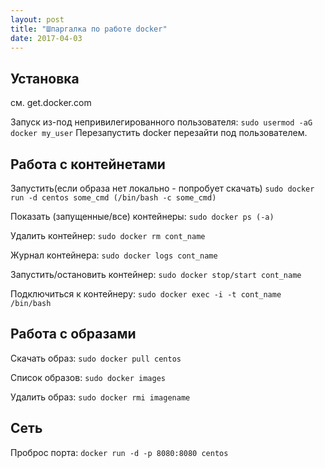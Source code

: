 ```yaml
---
layout: post
title: "Шпаргалка по работе docker"
date: 2017-04-03
---
```


## Установка
см. get.docker.com

Запуск из-под непривилегированного пользователя:
``sudo usermod -aG docker my_user``
Перезапустить docker перезайти под пользователем.


## Работа с контейнетами
Запустить(если образа нет локально - попробует скачать)
``sudo docker run -d centos some_cmd (/bin/bash -c some_cmd)``

Показать (запущенные/все) контейнеры:
``sudo docker ps (-a)``

Удалить контейнер:
``sudo docker rm cont_name``

Журнал контейнера:
``sudo docker logs cont_name``

Запустить/остановить контейнер:
``sudo docker stop/start cont_name``

Подключиться к контейнеру:
``sudo docker exec -i -t cont_name /bin/bash``

## Работа с образами
Скачать образ:
``sudo docker pull centos``

Список образов:
``sudo docker images``

Удалить образ:
``sudo docker rmi imagename``

## Сеть
Проброс порта:
``docker run -d -p 8080:8080 centos``
